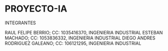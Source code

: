 # PROYECTO-IA 
INTEGRANTES

RAUL FELIPE BERRIO; CC: 1035416370, INGENIERIA INDUSTRIAL
ESTEBAN MACHADO; CC: 1053836332, INGENIERIA INDUSTRIAL
DIEGO ANDRES RODRIGUEZ GALEANO; CC: 106121295, INGENIERIA INDUSTRIAL
